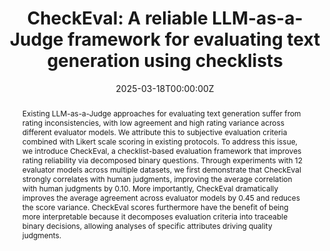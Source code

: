 ---
title: "CheckEval: A reliable LLM-as-a-Judge framework for evaluating text generation using checklists"
authors:
- admin
- Joonghoon Kim
- Jaehee Kim
- Hyowon Cho
- Jaewook Kang
- Pilsung Kang
- Najoung Kim
author_notes:
- 'Equal Contribution'
- 'Equal Contribution'
- ''
- ''
- ''
date: "2025-03-18T00:00:00Z"
doi: ""

# Schedule page publish date (NOT publication's date).
publishDate: "2025-03-18T00:00:00Z"

# Publication type.
publication_types: ["article"]

# Publication name and optional abbreviated publication name.
publication: "Extended version: Under Review | Workshop version: HEAL@CHI2024"
abstract: Existing LLM-as-a-Judge approaches for evaluating text generation suffer from rating inconsistencies, with low agreement and high rating variance across different evaluator models. We attribute this to subjective evaluation criteria combined with Likert scale scoring in existing protocols. To address this issue, we introduce CheckEval, a checklist-based evaluation framework that improves rating reliability via decomposed binary questions. Through experiments with 12 evaluator models across multiple datasets, we first demonstrate that CheckEval strongly correlates with human judgments, improving the average correlation with human judgments by 0.10. More importantly, CheckEval dramatically improves the average agreement across evaluator models by 0.45 and reduces the score variance. CheckEval scores furthermore have the benefit of being more interpretable because it decomposes evaluation criteria into traceable binary decisions, allowing analyses of specific attributes driving quality judgments.
tags: []
# Display this page in the Featured widget?
featured: false

# links:
url_pdf: 'https://arxiv.org/abs/2403.18771v2'
url_code: ''
url_dataset: ''
url_poster: ''
url_project: ''
url_slides: ''
url_source: ''
url_video: ''
---